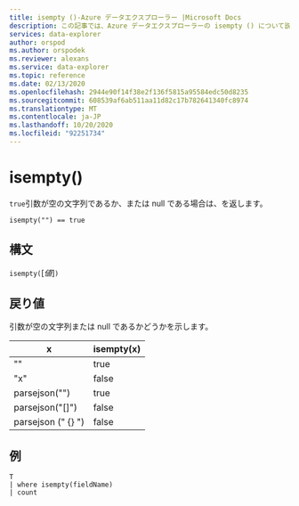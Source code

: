 ```yaml
---
title: isempty ()-Azure データエクスプローラー |Microsoft Docs
description: この記事では、Azure データエクスプローラーの isempty () について説明します。
services: data-explorer
author: orspod
ms.author: orspodek
ms.reviewer: alexans
ms.service: data-explorer
ms.topic: reference
ms.date: 02/13/2020
ms.openlocfilehash: 2944e90f14f38e2f136f5815a95584edc50d8235
ms.sourcegitcommit: 608539af6ab511aa11d82c17b782641340fc8974
ms.translationtype: MT
ms.contentlocale: ja-JP
ms.lasthandoff: 10/20/2020
ms.locfileid: "92251734"
---
```

# <a name="isempty"></a>isempty()

`true`引数が空の文字列であるか、または null である場合は、を返します。
    
```kusto
isempty("") == true
```

## <a name="syntax"></a>構文

`isempty(`[*値*]`)`

## <a name="returns"></a>戻り値

引数が空の文字列または null であるかどうかを示します。

|x|isempty(x)
|---|---
| "" | true
|"x" | false
|parsejson("")|true
|parsejson("[]")|false
|parsejson (" {} ")|false

## <a name="example"></a>例

```kusto
T
| where isempty(fieldName)
| count
```